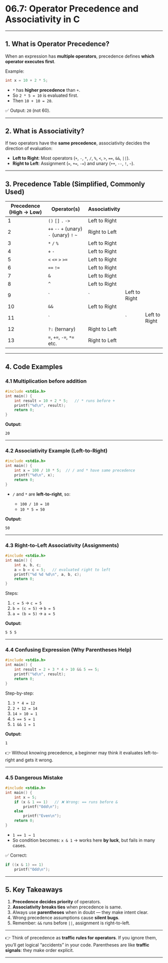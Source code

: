 # 06.7: Operator Precedence and Associativity in C

---

## 1. What is Operator Precedence?

When an expression has **multiple operators**, precedence defines **which operator executes first**.

Example:

```c
int x = 10 + 2 * 5;
```

* `*` has **higher precedence** than `+`.
* So `2 * 5 = 10` is evaluated first.
* Then `10 + 10 = 20`.

✅ Output: `20` (not 60).

---

## 2. What is Associativity?

If two operators have the **same precedence**, associativity decides the direction of evaluation:

* **Left to Right**: Most operators (`+`, `-`, `*`, `/`, `%`, `<`, `>`, `==`, `&&`, `||`).
* **Right to Left**: Assignment (`=`, `+=`, `-=`) and unary (`++`, `--`, `!`, `~`).

---

## 3. Precedence Table (Simplified, Commonly Used)

| Precedence (High → Low) | Operator(s)                               | Associativity |               |               |
| ----------------------- | ----------------------------------------- | ------------- | ------------- | ------------- |
| 1                       | `()` `[]` `.` `->`                        | Left to Right |               |               |
| 2                       | `++` `--` `+` (unary) `-` (unary) `!` `~` | Right to Left |               |               |
| 3                       | `*` `/` `%`                               | Left to Right |               |               |
| 4                       | `+` `-`                                   | Left to Right |               |               |
| 5                       | `<` `<=` `>` `>=`                         | Left to Right |               |               |
| 6                       | `==` `!=`                                 | Left to Right |               |               |
| 7                       | `&`                                       | Left to Right |               |               |
| 8                       | `^`                                       | Left to Right |               |               |
| 9                       | \`                                        | \`            | Left to Right |               |
| 10                      | `&&`                                      | Left to Right |               |               |
| 11                      | \`                                        |               | \`            | Left to Right |
| 12                      | `?:` (ternary)                            | Right to Left |               |               |
| 13                      | `=`, `+=`, `-=`, `*=` etc.                | Right to Left |               |               |

---

## 4. Code Examples

### 4.1 Multiplication before addition

```c
#include <stdio.h>
int main() {
    int result = 10 + 2 * 5;   // * runs before +
    printf("%d\n", result);
    return 0;
}
```

**Output:**

```
20
```

---

### 4.2 Associativity Example (Left-to-Right)

```c
#include <stdio.h>
int main() {
    int x = 100 / 10 * 5;  // / and * have same precedence
    printf("%d\n", x);
    return 0;
}
```

* `/` and `*` are **left-to-right**, so:

  * `100 / 10 = 10`
  * `10 * 5 = 50`

**Output:**

```
50
```

---

### 4.3 Right-to-Left Associativity (Assignments)

```c
#include <stdio.h>
int main() {
    int a, b, c;
    a = b = c = 5;   // evaluated right to left
    printf("%d %d %d\n", a, b, c);
    return 0;
}
```

Steps:

1. `c = 5` → `c = 5`
2. `b = (c = 5)` → `b = 5`
3. `a = (b = 5)` → `a = 5`

**Output:**

```
5 5 5
```

---

### 4.4 Confusing Expression (Why Parentheses Help)

```c
#include <stdio.h>
int main() {
    int result = 2 + 3 * 4 > 10 && 5 == 5;
    printf("%d\n", result);
    return 0;
}
```

Step-by-step:

1. `3 * 4 = 12`
2. `2 + 12 = 14`
3. `14 > 10 = 1`
4. `5 == 5 = 1`
5. `1 && 1 = 1`

**Output:**

```
1
```

👉 Without knowing precedence, a beginner may think it evaluates left-to-right and gets it wrong.

---

### 4.5 Dangerous Mistake

```c
#include <stdio.h>
int main() {
    int x = 5;
    if (x & 1 == 1)   // ❌ Wrong: == runs before &
        printf("Odd\n");
    else
        printf("Even\n");
    return 0;
}
```

* `1 == 1 → 1`
* So condition becomes: `x & 1` → works here **by luck**, but fails in many cases.

✅ Correct:

```c
if ((x & 1) == 1)
    printf("Odd\n");
```

---

## 5. Key Takeaways

1. **Precedence decides priority** of operators.
2. **Associativity breaks ties** when precedence is same.
3. Always use **parentheses** when in doubt — they make intent clear.
4. Wrong precedence assumptions cause **silent bugs**.
5. Remember: `&&` runs before `||`, assignment is right-to-left.

---

👉 Think of precedence as **traffic rules for operators**. If you ignore them, you’ll get logical “accidents” in your code. Parentheses are like **traffic signals**: they make order explicit.

---
